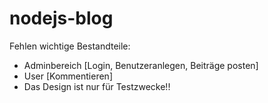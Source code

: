 # nodejs-blog
Fehlen wichtige Bestandteile:
  - Adminbereich [Login, Benutzeranlegen, Beiträge posten]
  - User [Kommentieren]
  - Das Design ist nur für Testzwecke!!
